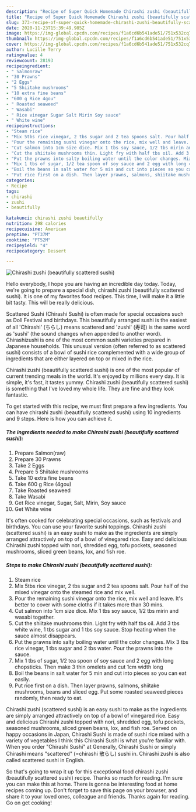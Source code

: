 ```yaml
---
description: "Recipe of Super Quick Homemade Chirashi zushi (beautifully scattered sushi)"
title: "Recipe of Super Quick Homemade Chirashi zushi (beautifully scattered sushi)"
slug: 373-recipe-of-super-quick-homemade-chirashi-zushi-beautifully-scattered-sushi
date: 2020-11-23T15:39:49.985Z
image: https://img-global.cpcdn.com/recipes/f1a6cd6b541ade51/751x532cq70/chirashi-zushi-beautifully-scattered-sushi-recipe-main-photo.jpg
thumbnail: https://img-global.cpcdn.com/recipes/f1a6cd6b541ade51/751x532cq70/chirashi-zushi-beautifully-scattered-sushi-recipe-main-photo.jpg
cover: https://img-global.cpcdn.com/recipes/f1a6cd6b541ade51/751x532cq70/chirashi-zushi-beautifully-scattered-sushi-recipe-main-photo.jpg
author: Lucille Terry
ratingvalue: 4
reviewcount: 28193
recipeingredient:
- " Salmonraw"
- "30 Prawns"
- "2 Eggs"
- "5 Shiitake mushrooms"
- "10 extra fine beans"
- "600 g Rice 4gou"
- " Roasted seaweed"
- " Wasabi"
- " Rice vinegar Sugar Salt Mirin Soy sauce"
- " White wine"
recipeinstructions:
- "Steam rice"
- "Mix 5tbs rice vinegar, 2 tbs sugar and 2 tea spoons salt. Pour half of the mixed vinegar onto the steamed rice and mix well."
- "Pour the remaining sushi vinegar onto the rice, mix well and leave. It&#39;s better to cover with some cloths if it takes more than 30 mins."
- "Cut salmon into 1cm size dice. Mix 1 tbs soy sauce, 1/2 tbs mirin and wasabi together."
- "Cut the shiitake mushrooms thin. Light fry with half tbs oil. Add 3 tbs white wine, 1 tbs sugar and 1 tbs soy sauce. Stop heating when the sauce almost disappears."
- "Put the prawns into salty boiling water until the color changes. Mix 3 tbs rice vinegar, 1 tbs sugar and 2 tbs water. Pour the prawns into the sauce."
- "Mix 1 tbs of sugar, 1/2 tea spoon of soy sauce and 2 egg with long chopsticks. Then make 3 thin omelets and cut 1cm width long"
- "Boil the beans in salt water for 5 min and cut into pieces so you can eat easily."
- "Put rice first on a dish. Then layer prawns, salmons, shiitake mushrooms, beans and sliced egg. Put some roasted seaweed pieces randomly, then ready to eat."
categories:
- Recipe
tags:
- chirashi
- zushi
- beautifully

katakunci: chirashi zushi beautifully 
nutrition: 298 calories
recipecuisine: American
preptime: "PT37M"
cooktime: "PT52M"
recipeyield: "4"
recipecategory: Dessert

---
```



![Chirashi zushi (beautifully scattered sushi)](https://img-global.cpcdn.com/recipes/f1a6cd6b541ade51/751x532cq70/chirashi-zushi-beautifully-scattered-sushi-recipe-main-photo.jpg)

Hello everybody, I hope you are having an incredible day today. Today, we're going to prepare a special dish, chirashi zushi (beautifully scattered sushi). It is one of my favorites food recipes. This time, I will make it a little bit tasty. This will be really delicious.

Scattered Sushi (Chirashi Sushi) is often made for special occasions such as Doll Festival and birthdays. This beautifully arranged sushi is the easiest of all &#39;Chirashi&#39; (ちらし) means scattered and &#39;zushi&#39; (寿司) is the same word as &#39;sushi&#39; (the sound changes when appended to another word). Chirashizushi is one of the most common sushi varieties prepared in Japanese households. This unusual version (often referred to as scattered sushi) consists of a bowl of sushi rice complemented with a wide group of ingredients that are either layered on top or mixed in the rice.

Chirashi zushi (beautifully scattered sushi) is one of the most popular of current trending meals in the world. It's enjoyed by millions every day. It is simple, it's fast, it tastes yummy. Chirashi zushi (beautifully scattered sushi) is something that I've loved my whole life. They are fine and they look fantastic.


To get started with this recipe, we must first prepare a few ingredients. You can have chirashi zushi (beautifully scattered sushi) using 10 ingredients and 9 steps. Here is how you can achieve it.

<!--inarticleads1-->

##### The ingredients needed to make Chirashi zushi (beautifully scattered sushi):

1. Prepare  Salmon(raw)
1. Prepare 30 Prawns
1. Take 2 Eggs
1. Prepare 5 Shiitake mushrooms
1. Take 10 extra fine beans
1. Take 600 g Rice (4gou)
1. Take  Roasted seaweed
1. Take  Wasabi
1. Get  Rice vinegar, Sugar, Salt, Mirin, Soy sauce
1. Get  White wine


It&#39;s often cooked for celebrating special occasions, such as festivals and birthdays. You can use your favorite sushi toppings. Chirashi zushi (scattered sushi) is an easy sushi to make as the ingredients are simply arranged attractively on top of a bowl of vinegared rice. Easy and delicious Chirashi zushi topped with nori, shredded egg, tofu pockets, seasoned mushrooms, sliced green beans, lox, and fish roe. 

<!--inarticleads2-->

##### Steps to make Chirashi zushi (beautifully scattered sushi):

1. Steam rice
1. Mix 5tbs rice vinegar, 2 tbs sugar and 2 tea spoons salt. Pour half of the mixed vinegar onto the steamed rice and mix well.
1. Pour the remaining sushi vinegar onto the rice, mix well and leave. It&#39;s better to cover with some cloths if it takes more than 30 mins.
1. Cut salmon into 1cm size dice. Mix 1 tbs soy sauce, 1/2 tbs mirin and wasabi together.
1. Cut the shiitake mushrooms thin. Light fry with half tbs oil. Add 3 tbs white wine, 1 tbs sugar and 1 tbs soy sauce. Stop heating when the sauce almost disappears.
1. Put the prawns into salty boiling water until the color changes. Mix 3 tbs rice vinegar, 1 tbs sugar and 2 tbs water. Pour the prawns into the sauce.
1. Mix 1 tbs of sugar, 1/2 tea spoon of soy sauce and 2 egg with long chopsticks. Then make 3 thin omelets and cut 1cm width long
1. Boil the beans in salt water for 5 min and cut into pieces so you can eat easily.
1. Put rice first on a dish. Then layer prawns, salmons, shiitake mushrooms, beans and sliced egg. Put some roasted seaweed pieces randomly, then ready to eat.


Chirashi zushi (scattered sushi) is an easy sushi to make as the ingredients are simply arranged attractively on top of a bowl of vinegared rice. Easy and delicious Chirashi zushi topped with nori, shredded egg, tofu pockets, seasoned mushrooms, sliced green beans, lox, and fish roe. Served on happy occasions in Japan, Chirashi Sushi is made of sushi rice mixed with a variety of vegetables I think this Chirashi Sushi is what you&#39;re familiar with. When you order &#34;Chirashi Sushi&#34; at Generally, Chirashi Sushi or simply Chirashi means &#34;scattered&#34; (=chirashi 散らし) sushi in. Chirashi zushi is also called scattered sushi in English. 

So that's going to wrap it up for this exceptional food chirashi zushi (beautifully scattered sushi) recipe. Thanks so much for reading. I'm sure you can make this at home. There is gonna be interesting food at home recipes coming up. Don't forget to save this page on your browser, and share it to your loved ones, colleague and friends. Thanks again for reading. Go on get cooking!
